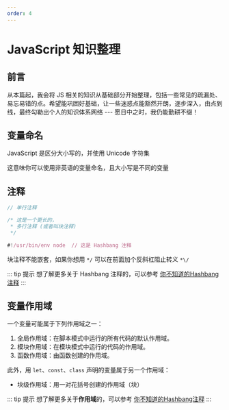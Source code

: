```yaml
---
order: 4
---
```


# JavaScript 知识整理

## 前言

从本篇起，我会将 JS 相关的知识从基础部分开始整理，包括一些常见的疏漏处、易忘易错的点。希望能巩固好基础，让一些迷惑点能豁然开朗，逐步深入，由点到线，最终勾勒出个人的知识体系网络      --- 愿日中之时，我仍能勤耕不缀！

## 变量命名
JavaScript 是区分大小写的，并使用 Unicode 字符集
   
这意味你可以使用非英语的变量命名，且大小写是不同的变量

## 注释

```js
// 单行注释

/* 这是一个更长的，
 * 多行注释 (或者叫块注释)
 */

#!/usr/bin/env node  // 这是 Hashbang 注释
```

块注释不能嵌套，如果你想用 `*/` 可以在前面加个反斜杠阻止转义 `*\/`

::: tip 提示
想了解更多关于 Hashbang 注释的，可以参考 [你不知道的Hashbang注释](./你不知道的Hashbang注释.html)
:::

## 变量作用域

一个变量可能属于下列作用域之一：

1. 全局作用域：在脚本模式中运行的所有代码的默认作用域。
2. 模块作用域：在模块模式中运行的代码的作用域。
3. 函数作用域：由函数创建的作用域。

此外，用 `let`、`const`、`class` 声明的变量属于另一个作用域：
- 块级作用域：用一对花括号创建的作用域（块）

::: tip 提示
想了解更多关于**作用域**的，可以参考 [你不知道的Hashbang注释](./你不知道的Hashbang注释.html)
:::